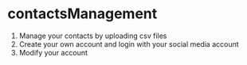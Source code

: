 # contactsManagement
1. Manage your contacts by uploading csv files
2. Create your own account and login with your social media account
3. Modify  your account
